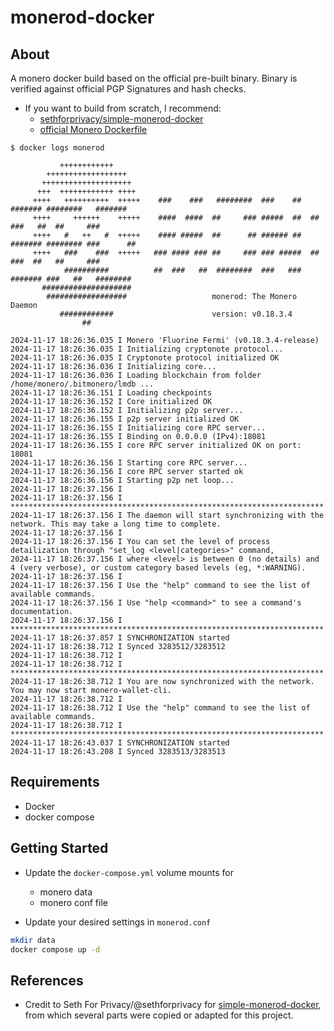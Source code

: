 # monerod-docker

## About

A monero docker build based on the official pre-built binary. Binary is verified against official PGP Signatures and hash checks.

- If you want to build from scratch, I recommend:
  - [sethforprivacy/simple-monerod-docker](https://github.com/sethforprivacy/simple-monerod-docker)
  - [official Monero Dockerfile](https://github.com/monero-project/monero)

```
$ docker logs monerod

           ++++++++++++
        ++++++++++++++++++
       ++++++++++++++++++++
      +++  ++++++++++++ ++++
     ++++   ++++++++++  +++++    ###    ###   ########  ###    ##  ####### ########   #######
     ++++     ++++++    +++++    ####  ####  ##     ### #####  ##  ##      ###   ##  ##     ###
     ++++   #   ++   #  +++++    #### #####  ##      ## ###### ##  ####### ######## ###      ##
     ++++   ###    ###  +++++   ### #### ### ##     ### ### #####  ##      ###  ##   ##     ###
            ##########          ##  ###   ##  ########  ###   ###  ####### ###   ##   ########
       ####################
        ##################                   monerod: The Monero Daemon
           ############                      version: v0.18.3.4
                ##

2024-11-17 18:26:36.035 I Monero 'Fluorine Fermi' (v0.18.3.4-release)
2024-11-17 18:26:36.035 I Initializing cryptonote protocol...
2024-11-17 18:26:36.035 I Cryptonote protocol initialized OK
2024-11-17 18:26:36.036 I Initializing core...
2024-11-17 18:26:36.036 I Loading blockchain from folder /home/monero/.bitmonero/lmdb ...
2024-11-17 18:26:36.151 I Loading checkpoints
2024-11-17 18:26:36.152 I Core initialized OK
2024-11-17 18:26:36.152 I Initializing p2p server...
2024-11-17 18:26:36.155 I p2p server initialized OK
2024-11-17 18:26:36.155 I Initializing core RPC server...
2024-11-17 18:26:36.155 I Binding on 0.0.0.0 (IPv4):18081
2024-11-17 18:26:36.155 I core RPC server initialized OK on port: 18081
2024-11-17 18:26:36.156 I Starting core RPC server...
2024-11-17 18:26:36.156 I core RPC server started ok
2024-11-17 18:26:36.156 I Starting p2p net loop...
2024-11-17 18:26:37.156 I
2024-11-17 18:26:37.156 I **********************************************************************
2024-11-17 18:26:37.156 I The daemon will start synchronizing with the network. This may take a long time to complete.
2024-11-17 18:26:37.156 I
2024-11-17 18:26:37.156 I You can set the level of process detailization through "set_log <level|categories>" command,
2024-11-17 18:26:37.156 I where <level> is between 0 (no details) and 4 (very verbose), or custom category based levels (eg, *:WARNING).
2024-11-17 18:26:37.156 I
2024-11-17 18:26:37.156 I Use the "help" command to see the list of available commands.
2024-11-17 18:26:37.156 I Use "help <command>" to see a command's documentation.
2024-11-17 18:26:37.156 I **********************************************************************
2024-11-17 18:26:37.857 I SYNCHRONIZATION started
2024-11-17 18:26:38.712 I Synced 3283512/3283512
2024-11-17 18:26:38.712 I
2024-11-17 18:26:38.712 I **********************************************************************
2024-11-17 18:26:38.712 I You are now synchronized with the network. You may now start monero-wallet-cli.
2024-11-17 18:26:38.712 I
2024-11-17 18:26:38.712 I Use the "help" command to see the list of available commands.
2024-11-17 18:26:38.712 I **********************************************************************
2024-11-17 18:26:43.037 I SYNCHRONIZATION started
2024-11-17 18:26:43.208 I Synced 3283513/3283513
```

## Requirements

- Docker
- docker compose

## Getting Started

- Update the `docker-compose.yml` volume mounts for

  - monero data
  - monero conf file

- Update your desired settings in `monerod.conf`

```bash
mkdir data
docker compose up -d
```

## References

- Credit to Seth For Privacy/@sethforprivacy for [simple-monerod-docker](https://github.com/sethforprivacy/simple-monerod-docker), from which several parts were copied or adapted for this project.
